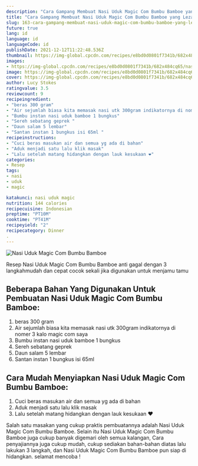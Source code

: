```yaml
---
description: "Cara Gampang Membuat Nasi Uduk Magic Com Bumbu Bamboe yang Lezat Sekali"
title: "Cara Gampang Membuat Nasi Uduk Magic Com Bumbu Bamboe yang Lezat Sekali"
slug: 163-cara-gampang-membuat-nasi-uduk-magic-com-bumbu-bamboe-yang-lezat-sekali
future: true
lang: id
language: id
languageCode: id
publishDate: 2021-12-12T11:22:48.536Z 
thumbnail: https://img-global.cpcdn.com/recipes/e8bd0d0801f7341b/682x484cq65/nasi-uduk-magic-com-bumbu-bamboe-foto-resep-utama.png
images:
- https://img-global.cpcdn.com/recipes/e8bd0d0801f7341b/682x484cq65/nasi-uduk-magic-com-bumbu-bamboe-foto-resep-utama.png
image: https://img-global.cpcdn.com/recipes/e8bd0d0801f7341b/682x484cq65/nasi-uduk-magic-com-bumbu-bamboe-foto-resep-utama.png
cover: https://img-global.cpcdn.com/recipes/e8bd0d0801f7341b/682x484cq65/nasi-uduk-magic-com-bumbu-bamboe-foto-resep-utama.png
author: Lucy Stokes
ratingvalue: 3.5
reviewcount: 9
recipeingredient:
- "beras 300 gram"
- "Air sejumlah biasa kita memasak nasi utk 300gram indikatornya di nomer 3 kalo magic com saya "
- "Bumbu instan nasi uduk bamboe 1 bungkus"
- "Sereh sebatang geprek "
- "Daun salam 5 lembar"
- "Santan instan 1 bungkus isi 65ml "
recipeinstructions:
- "Cuci beras masukan air dan semua yg ada di bahan"
- "Aduk menjadi satu lalu klik masak"
- "Lalu setelah matang hidangkan dengan lauk kesukaan ❤️"
categories:
- Resep
tags:
- nasi
- uduk
- magic

katakunci: nasi uduk magic 
nutrition: 144 calories
recipecuisine: Indonesian
preptime: "PT10M"
cooktime: "PT41M"
recipeyield: "2"
recipecategory: Dinner
. 
---
```



![Nasi Uduk Magic Com Bumbu Bamboe](https://img-global.cpcdn.com/recipes/e8bd0d0801f7341b/682x484cq65/nasi-uduk-magic-com-bumbu-bamboe-foto-resep-utama.png)

Resep Nasi Uduk Magic Com Bumbu Bamboe  anti gagal dengan 3 langkahmudah dan cepat cocok sekali jika digunakan untuk menjamu tamu

<!--inarticleads1-->

## Beberapa Bahan Yang Digunakan Untuk Pembuatan Nasi Uduk Magic Com Bumbu Bamboe:

1. beras 300 gram
1. Air sejumlah biasa kita memasak nasi utk 300gram indikatornya di nomer 3 kalo magic com saya 
1. Bumbu instan nasi uduk bamboe 1 bungkus
1. Sereh sebatang geprek 
1. Daun salam 5 lembar
1. Santan instan 1 bungkus isi 65ml 



<!--inarticleads2-->

## Cara Mudah Menyiapkan Nasi Uduk Magic Com Bumbu Bamboe:

1. Cuci beras masukan air dan semua yg ada di bahan
1. Aduk menjadi satu lalu klik masak
1. Lalu setelah matang hidangkan dengan lauk kesukaan ❤️




Salah satu masakan yang cukup praktis pembuatannya adalah  Nasi Uduk Magic Com Bumbu Bamboe. Selain itu  Nasi Uduk Magic Com Bumbu Bamboe  juga cukup banyak digemari oleh semua kalangan, Cara penyajiannya juga cukup mudah, cukup sediakan bahan-bahan diatas lalu lakukan 3 langkah, dan  Nasi Uduk Magic Com Bumbu Bamboe  pun siap di hidangkan. selamat mencoba !
